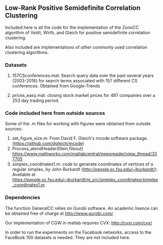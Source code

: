 ## Low-Rank Positive Semidefinite Correlation Clustering

Included here is all the code for the implementation of the ZonoCC algorithm of Veldt, Wirth, and Gleich for positive semidefinite correlation clustering.

Also included are implementations of other commonly used correlation clustering algorithms.

### Datasets

1. 157CSconferences.mat: Search query data over the past several years (2003-2016) for search terms associated with 157 different CS conferences. Obtained from Google-Trends

2. prices_easy.mat: closing stock market prices for 497 companies over a 253 day trading period.

### Code included here from outside sources

Some of the .m files for working with figures were obtained from outside sources:

1. set_figure_size.m: From David F. Gleich's mcode software package. (https://github.com/dgleich/mcode)
2. Process_atendHeader(filein,fileout) https://www.mathworks.com/matlabcentral/newsreader/view_thread/337705
3. simplex_coordinates1.m: code to generate coordinates of vertices of a regular simplex, by John Burkardt (http://people.sc.fsu.edu/~jburkardt/). Available at https://people.sc.fsu.edu/~jburkardt/m_src/simplex_coordinates/simplex_coordinates1.m

### Dependencies

The function GeneralCC relies on Gurobi software. An academic lisence can be obtained free of charge at http://www.gurobi.com/.

Our implementation of CGW in matlab requires CVX: http://cvxr.com/cvx/

In order to run the experiments on the Facebook networks, access to the FaceBook 100 datasets is needed. They are not included here.

